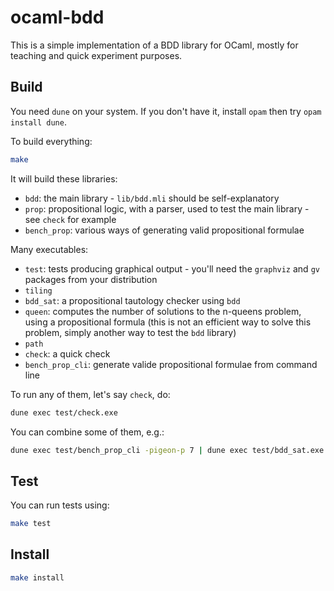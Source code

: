 # ocaml-bdd

This is a simple implementation of a BDD library for OCaml,
mostly for teaching and quick experiment purposes.

## Build

You need `dune` on your system. If you don't have it, install `opam` then try `opam install dune`.

To build everything:

```sh
make
```

It will build these libraries:

- `bdd`: the main library - `lib/bdd.mli` should be self-explanatory
- `prop`: propositional logic, with a parser, used to test the main library - see `check` for example
- `bench_prop`: various ways of generating valid propositional formulae

Many executables:

- `test`: tests producing graphical output - you'll need the `graphviz` and `gv` packages from your distribution
- `tiling`
- `bdd_sat`: a propositional tautology checker using `bdd`
- `queen`: computes the number of solutions to the n-queens problem, using a propositional formula (this is not an efficient way to solve this problem, simply another way to test the `bdd` library)
- `path`
- `check`: a quick check
- `bench_prop_cli`: generate valide propositional formulae from command line

To run any of them, let's say `check`, do:

```sh
dune exec test/check.exe
```

You can combine some of them, e.g.:

```sh
dune exec test/bench_prop_cli -pigeon-p 7 | dune exec test/bdd_sat.exe
```

## Test

You can run tests using:

```sh
make test
```

## Install

```sh
make install
```
